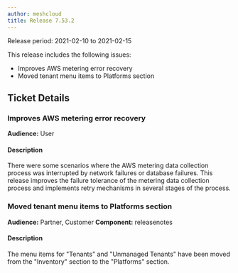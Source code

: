 ```yaml
---
author: meshcloud
title: Release 7.53.2
---
```


Release period: 2021-02-10 to 2021-02-15

This release includes the following issues:
* Improves AWS metering error recovery
* Moved tenant menu items to Platforms section
<!--truncate-->

## Ticket Details
### Improves AWS metering error recovery
**Audience:** User


#### Description
There were some scenarios where the AWS metering data collection process was interrupted by network failures or
database failures. This release improves the failure tolerance of the metering data collection process and implements
retry mechanisms in several stages of the process.

### Moved tenant menu items to Platforms section
**Audience:** Partner, Customer
**Component:** releasenotes


#### Description
The menu items for "Tenants" and "Unmanaged Tenants" have been moved from
the "Inventory" section to the "Platforms" section.

